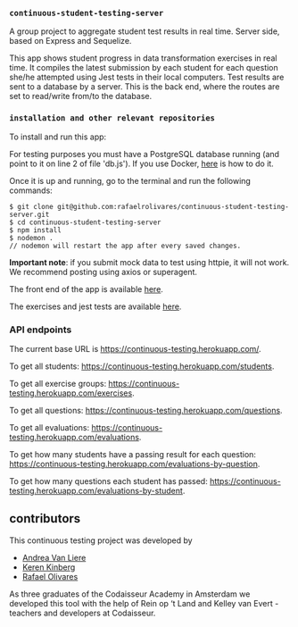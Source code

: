 ### `continuous-student-testing-server`

A group project to aggregate student test results in real time. Server side, based on Express and Sequelize.

This app shows student progress in data transformation exercises in real time. It compiles the latest submission by each student for each question she/he attempted using Jest tests in their local computers. Test results are sent to a database by a server. This is the back end, where the routes are set to read/write from/to the database.

### `installation and other relevant repositories`

To install and run this app:

For testing purposes you must have a PostgreSQL database running (and point to it on line 2 of file 'db.js'). If you use Docker, [here](https://docs.docker.com/engine/reference/commandline/start/) is how to do it.

Once it is up and running, go to the terminal and run the following commands:

```
$ git clone git@github.com:rafaelrolivares/continuous-student-testing-server.git
$ cd continuous-student-testing-server
$ npm install
$ nodemon .
// nodemon will restart the app after every saved changes.
```
<b>Important note</b>: if you submit mock data to test using httpie, it will not work. We recommend posting using axios or superagent.

The front end of the app is available [here](https://github.com/ajvanliere/Continuous-Testing-Client/).

The exercises and jest tests are available [here](https://github.com/kerenKi/dataTransFormationExercises).

### API endpoints

The current base URL is https://continuous-testing.herokuapp.com/.

To get all students: https://continuous-testing.herokuapp.com/students.

To get all exercise groups: https://continuous-testing.herokuapp.com/exercises.

To get all questions: https://continuous-testing.herokuapp.com/questions.

To get all evaluations: https://continuous-testing.herokuapp.com/evaluations.

To get how many students have a passing result for each question: https://continuous-testing.herokuapp.com/evaluations-by-question.

To get how many questions each student has passed: https://continuous-testing.herokuapp.com/evaluations-by-student.

## contributors
This continuous testing project was developed by 
- [Andrea Van Liere](https://github.com/ajvanliere)
- [Keren Kinberg](https://github.com/kerenki)
- [Rafael Olivares](https://github.com/rafaelrolivares)

As three graduates of the Codaisseur Academy in Amsterdam we developed this tool with the help of Rein op ‘t Land and Kelley van Evert -  teachers and developers at Codaisseur. 

